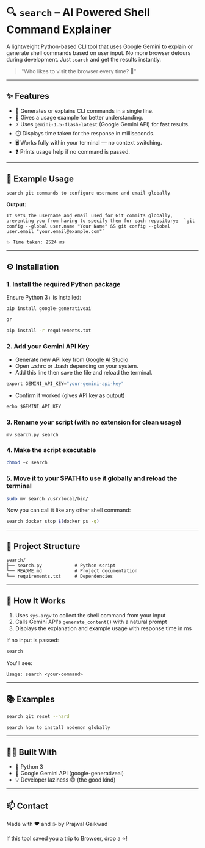 # 🔍 `search` – AI Powered Shell Command Explainer

A lightweight Python-based CLI tool that uses Google Gemini to explain or generate shell commands based on user input. No more browser detours during development. Just `search` and get the results instantly.

> "Who likes to visit the browser every time? 🙂"

---

## ✨ Features

- 🧠 Generates or explains CLI commands in a single line.
- 📘 Gives a usage example for better understanding.
- ⚡ Uses `gemini-1.5-flash-latest` (Google Gemini API) for fast results.
- ⏱️ Displays time taken for the response in milliseconds.
- 🖥️ Works fully within your terminal — no context switching.
- ❓ Prints usage help if no command is passed.

---

## 🚀 Example Usage

```bash
search git commands to configure username and email globally

```

**Output:**
```
It sets the username and email used for Git commits globally, preventing you from having to specify them for each repository;  `git config --global user.name "Your Name" && git config --global user.email "your.email@example.com"`

✨ Time taken: 2524 ms
```

---

## ⚙️ Installation

### 1. Install the required Python package

Ensure Python 3+ is installed:

```bash
pip install google-generativeai

or

pip install -r requirements.txt

```

### 2. Add your Gemini API Key

- Generate new API key from [Google AI Studio](https://aistudio.google.com/apikey)
- Open .zshrc or .bash depending on your system.
- Add this line then save the file and reload the terminal.
```python
export GEMINI_API_KEY="your-gemini-api-key"
```

- Confirm it worked (gives API key as output)

```python
echo $GEMINI_API_KEY
```

### 3. Rename your script (with no extension for clean usage)

```
mv search.py search
```
### 4. Make the script executable

```bash
chmod +x search
```

### 5. Move it to your $PATH to use it globally and reload the terminal

```bash
sudo mv search /usr/local/bin/
```

Now you can call it like any other shell command:

```bash
search docker stop $(docker ps -q)
```

---

## 📂 Project Structure

```
search/
├── search.py            # Python script
└── README.md            # Project documentation
└── requirements.txt     # Dependencies
```

---

## 🧠 How It Works

1. Uses `sys.argv` to collect the shell command from your input
2. Calls Gemini API's `generate_content()` with a natural prompt
3. Displays the explanation and example usage with response time in ms

If no input is passed:

```bash
search
```

You'll see:

```
Usage: search <your-command>
```

---

## 📚 Examples

```bash
search git reset --hard
```

```bash
search how to install nodemon globally
```


---

## 🧑‍💻 Built With

- 🐍 Python 3
- 🔮 Google Gemini API (google-generativeai)
- 💡 Developer laziness 😄 (the good kind)

---

## 📫 Contact

Made with ❤️ and ☕️ by Prajwal Gaikwad

If this tool saved you a trip to Browser, drop a ⭐!